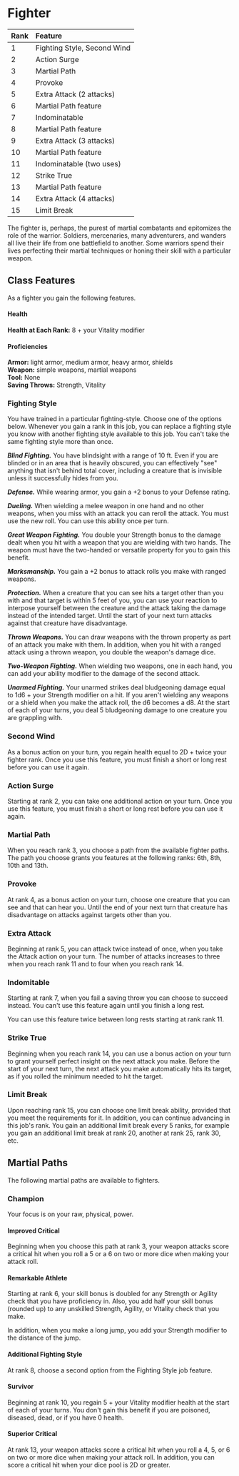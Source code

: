 # Fighter

| Rank | Feature                             |
|:-----|:------------------------------------|
|    1 | Fighting Style, Second Wind         |
|    2 | Action Surge                        |
|    3 | Martial Path                        |
|    4 | Provoke                             |
|    5 | Extra Attack (2 attacks)            |
|    6 | Martial Path feature                |
|    7 | Indominatable                       |
|    8 | Martial Path feature                |
|    9 | Extra Attack (3 attacks)            |
|   10 | Martial Path feature                |
|   11 | Indominatable (two uses)            |
|   12 | Strike True                         |
|   13 | Martial Path feature                |
|   14 | Extra Attack (4 attacks)            |
|   15 | Limit Break                         |

The fighter is, perhaps, the purest of martial combatants and epitomizes the
role of the warrior. Soldiers, mercenaries, many adventurers, and wanders all
live their life from one battlefield to another. Some warriors spend their lives
perfecting their martial techniques or honing their skill with a particular
weapon.

## Class Features
As a fighter you gain the following features.

#### Health
**Health at Each Rank:** 8 + your Vitality modifier<br/>

#### Proficiencies
**Armor:** light armor, medium armor, heavy armor, shields<br/>
**Weapon:** simple weapons, martial weapons<br/>
**Tool:** None<br/>
**Saving Throws:** Strength, Vitality<br/>

### Fighting Style
You have trained in a particular fighting-style. Choose one of the options
below. Whenever you gain a rank in this job, you can replace a fighting style
you know with another fighting style available to this job. You can't take the
same fighting style more than once.

___Blind Fighting.___ You have blindsight with a range of 10 ft. Even if you are
  blinded or in an area that is heavily obscured, you can effectively "see"
  anything that isn't behind total cover, including a creature that is invisible
  unless it successfully hides from you.

___Defense.___ While wearing armor, you gain a +2 bonus to your Defense rating.

___Dueling.___ When wielding a melee weapon in one hand and no other weapons,
  when you miss with an attack you can reroll the attack. You must use the new
  roll. You can use this ability once per turn.

___Great Weapon Fighting.___ You double your Strength bonus to the damage dealt
  when you hit with a weapon that you are wielding with two hands. The weapon
  must have the two-handed or versatile property for you to gain this benefit.

___Marksmanship.___ You gain a +2 bonus to attack rolls you make with ranged
  weapons.

___Protection.___ When a creature that you can see hits a target other than you
  with and that target is within 5 feet of you, you can use your reaction to
  interpose yourself between the creature and the attack taking the damage
  instead of the intended target. Until the start of your next turn attacks
  against that creature have disadvantage.

___Thrown Weapons.___ You can draw weapons with the thrown property as part of
  an attack you make with them. In addition, when you hit with a ranged attack
  using a thrown weapon, you double the weapon's damage dice.

___Two-Weapon Fighting.___ When wielding two weapons, one in each hand, you can
  add your ability modifier to the damage of the second attack.

___Unarmed Fighting.___ Your unarmed strikes deal bludgeoning damage equal to
  1d6 + your Strength modifier on a hit. If you aren't wielding any weapons or a
  shield when you make the attack roll, the d6 becomes a d8. At the start of
  each of your turns, you deal 5 bludgeoning damage to one creature you are
  grappling with.

### Second Wind
As a bonus action on your turn, you regain health equal to 2D + twice your
fighter rank. Once you use this feature, you must finish a short or long rest
before you can use it again.

### Action Surge
Starting at rank 2, you can take one additional action on your turn. Once you
use this feature, you must finish a short or long rest before you can use it
again.

### Martial Path
When you reach rank 3, you choose a path from the available fighter paths. The
path you choose grants you features at the following ranks: 6th, 8th, 10th and
13th.

### Provoke
At rank 4, as a bonus action on your turn, choose one creature that you can see
and that can hear you. Until the end of your next turn that creature has
disadvantage on attacks against targets other than you.

### Extra Attack
Beginning at rank 5, you can attack twice instead of once, when you take the
Attack action on your turn. The number of attacks increases to three when you
reach rank 11 and to four when you reach rank 14.

### Indomitable
Starting at rank 7, when you fail a saving throw you can choose to succeed
instead. You can't use this feature again until you finish a long rest.

You can use this feature twice between long rests starting at rank rank 11.

### Strike True
Beginning when you reach rank 14, you can use a bonus action on your turn to
grant yourself perfect insight on the next attack you make. Before the start of
your next turn, the next attack you make automatically hits its target, as if
you rolled the minimum needed to hit the target.

### Limit Break
Upon reaching rank 15, you can choose one limit break ability, provided that you
meet the requirements for it. In addition, you can continue advancing in this
job's rank. You gain an additional limit break every 5 ranks, for example you
gain an additional limit break at rank 20, another at rank 25, rank 30, etc.

## Martial Paths
The following martial paths are available to fighters.

### Champion
Your focus is on your raw, physical, power.

#### Improved Critical
Beginning when you choose this path at rank 3, your weapon attacks score a
critical hit when you roll a 5 or a 6 on two or more dice when making your
attack roll.

#### Remarkable Athlete
Starting at rank 6, your skill bonus is doubled for any Strength or Agility
check that you have proficiency in. Also, you add half your skill bonus (rounded
up) to any unskilled Strength, Agility, or Vitality check that you make.

In addition, when you make a long jump, you add your Strength modifier to the
distance of the jump.

#### Additional Fighting Style
At rank 8, choose a second option from the Fighting Style job feature.

#### Survivor
Beginning at rank 10, you regain 5 + your Vitality modifier health at the start
of each of your turns. You don't gain this benefit if you are poisoned,
diseased, dead, or if you have 0 health.

#### Superior Critical
At rank 13, your weapon attacks score a critical hit when you roll a 4,
5, or 6 on two or more dice when making your attack roll. In addition, you can
score a critical hit when your dice pool is 2D or greater.
